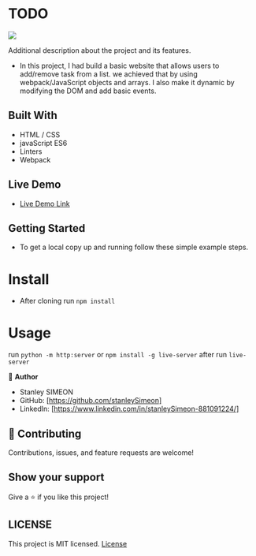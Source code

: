 # TODO

![](https://img.shields.io/badge/Microverse-blueviolet)

Additional description about the project and its features.

- In this project, I had build a basic website that allows users to add/remove task from a list. we achieved that by using webpack/JavaScript objects and arrays. I also make it dynamic by modifying the DOM and add basic events.
## Built With

- HTML / CSS
- javaScript ES6
- Linters
- Webpack

## Live Demo

- [Live Demo Link](https://stanleysimeon.github.io/TODO/)


## Getting Started

- To get a local copy up and running follow these simple example steps.

# Install

- After cloning run `npm install`

# Usage

run `python -m http:server` or `npm install -g live-server` after run `live-server`

👤 **Author**
- Stanley SIMEON
- GitHub: [https://github.com/stanleySimeon]
- LinkedIn: [https://www.linkedin.com/in/stanleySimeon-881091224/]

## 🤝 Contributing

Contributions, issues, and feature requests are welcome!

## Show your support

Give a ⭐️ if you like this project!
## LICENSE

This project is MIT licensed.
[License](https://github.com/mstanley-me/toDoList/blob/main/LICENSE)

